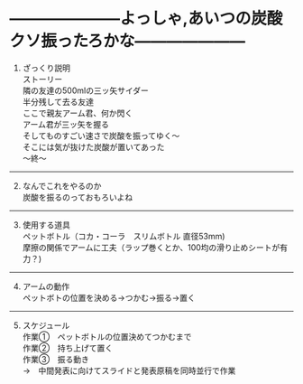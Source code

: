 
# ―――――――よっしゃ,あいつの炭酸クソ振ったろかな―――――――   
  
  
1. ざっくり説明  
   ストーリー  
   隣の友達の500mlの三ッ矢サイダー  
   半分残して去る友達  
   ここで親友アーム君、何か閃く  
   アーム君が三ッ矢を握る  
   そしてものすごい速さで炭酸を振ってゆく～  
   そこには気が抜けた炭酸が置いてあった  
   ～終〜  
***
2. なんでこれをやるのか  
   炭酸を振るのっておもろいよね  
***
3. 使用する道具  
   ペットボトル（コカ・コーラ　スリムボトル 直径53mm)  
   摩擦の関係でアームに工夫（ラップ巻くとか、100均の滑り止めシートが有力？)  
***
4. アームの動作  
   ペットボトの位置を決める→つかむ→振る→置く
***
5. スケジュール  
   作業①　ペットボトルの位置決めてつかむまで  
   作業②　持ち上げて置く  
   作業③　振る動き  
   →　中間発表に向けてスライドと発表原稿を同時並行で作業 
